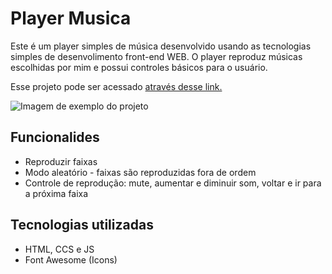 # Player Musica

<!-- Description -->
Este é um player simples de música desenvolvido usando as tecnologias simples de desenvolimento front-end WEB. O player reproduz músicas escolhidas por mim e possui controles básicos para o usuário.

<!-- Link -->
Esse projeto pode ser acessado [através desse link.][link-projeto]

![Imagem de exemplo do projeto][img-exemplo-projeto]

## Funcionalides
<!-- Functionalities -->
- Reproduzir faixas
- Modo aleatório - faixas são reproduzidas fora de ordem
- Controle de reprodução: mute, aumentar e diminuir som, voltar e ir para a próxima faixa

## Tecnologias utilizadas
<!-- List technologies -->
- HTML, CCS e JS
- Font Awesome (Icons)

<!-- Variables -->
[img-exemplo-projeto]: https://gabrieszin.github.io/player-musica/src/image/exemplo.png
[link-projeto]: https://github.io/gabrieszin/player-musica
